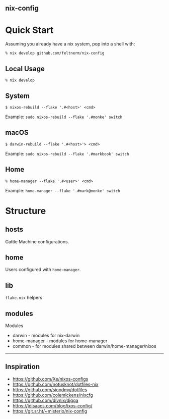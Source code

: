 nix-config
----

# Quick Start

Assuming you already have a nix system, pop into a shell with:

<!-- TODO test this -->
```shell
% nix develop github.com/feltnerm/nix-config
```

## Local Usage

```shell
% nix develop
```

## System

```shell
$ nixos-rebuild --flake '.#<host>' <cmd>
```

Example: `sudo nixos-rebuild --flake '.#monke' switch`

## macOS

```shell
$ darwin-rebuild --flake '.#<host>'> <cmd>
```

Example: `sudo nixos-rebuild --flake '.#markbook' switch`

## Home

```shell
% home-manager --flake '.#<user>' <cmd>
```

Example: `home-manager --flake '.#mark@monke' switch`

# Structure

## hosts

~~Cattle~~ Machine configurations.

## home

Users configured with `home-manager`.

## lib

`flake.nix` helpers

## modules

Modules

- darwin        - modules for nix-darwin
- home-manager  - modules for home-manager
- common        - for modules shared between darwin/home-manager/nixos

----

## Inspiration
- https://github.com/Xe/nixos-configs
- https://github.com/notusknot/dotfiles-nix
- https://github.com/sioodmy/dotfiles
- https://github.com/colemickens/nixcfg
- https://github.com/divnix/digga
- https://jdisaacs.com/blog/ixos-config/
- https://git.sr.ht/~misterio/nix-config
